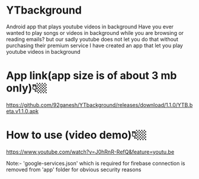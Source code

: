 # YTbackground
Android app that plays youtube videos in background
Have you ever wanted to play songs or videos in background while you are browsing or reading emails?
but our sadly youtube does not let you do that without purchasing their premium service
I have created an app that let you play youtube videos in background

# App link(app size is of about 3 mb only)👇🏼
https://github.com/92ganesh/YTbackground/releases/download/1.1.0/YTB.beta.v1.1.0.apk

# How to use (video demo)👇🏼
https://www.youtube.com/watch?v=J0hRnR-RefQ&feature=youtu.be

Note:- 'google-services.json' which is required for firebase connection is removed from 'app' folder for obvious security reasons
